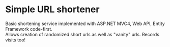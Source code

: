Simple URL shortener
==================================================

Basic shortening service implemented with ASP.NET MVC4, Web API, Entity Framework code-first.  
Allows creation of randomized short urls as well as "vanity" urls.  Records visits too!
